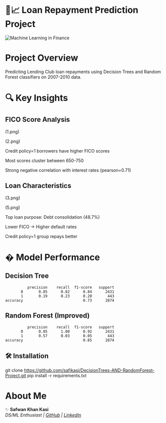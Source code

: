 # 🌳📈 Loan Repayment Prediction Project

![Machine Learning in Finance](https://miro.medium.com/max/1400/1*ZIKAqZvFoTm2-4m9XslQNw.jpeg)

# Project Overview
Predicting Lending Club loan repayments using Decision Trees and Random Forest classifiers on 2007-2010 data.

# 🔍 Key Insights

## FICO Score Analysis

(1.png)

(2.png)

Credit policy=1 borrowers have higher FICO scores

Most scores cluster between 650-750

Strong negative correlation with interest rates (pearson=0.71)

## Loan Characteristics

(3.png)

(5.png)

Top loan purpose: Debt consolidation (48.7%)

Lower FICO → Higher default rates

Credit policy=1 group repays better

# � Model Performance

## Decision Tree

              precision    recall  f1-score   support
           0       0.85      0.82      0.84      2431
           1       0.19      0.23      0.20       443
    accuracy                           0.73      2874

## Random Forest (Improved)

              precision    recall  f1-score   support
           0       0.85      1.00      0.92      2431
           1       0.57      0.03      0.05       443
    accuracy                           0.85      2874

## 🛠️ Installation

git clone https://github.com/safikasi/DecisionTrees-AND-RandomForest-Project.git
pip install -r requirements.txt

# About Me

✨ **Safwan Khan Kasi**  
*DS/ML Enthusiast | [GitHub](https://github.com/safikasi) | [LinkedIn](https://www.linkedin.com/in/safwan-kasi-2b5358292/)*